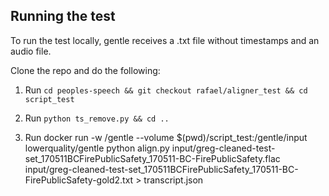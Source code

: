 ## Running the test
To run the test locally, gentle receives a .txt file without timestamps and an audio file.

Clone the repo and do the following:

1. Run `cd peoples-speech && git checkout rafael/aligner_test && cd script_test`

2. Run `python ts_remove.py && cd ..`

3. Run 
    docker run -w /gentle --volume $(pwd)/script_test:/gentle/input lowerquality/gentle python align.py input/greg-cleaned-test-set_170511BCFirePublicSafety_170511-BC-FirePublicSafety.flac input/greg-cleaned-test-set_170511BCFirePublicSafety_170511-BC-FirePublicSafety-gold2.txt > transcript.json
